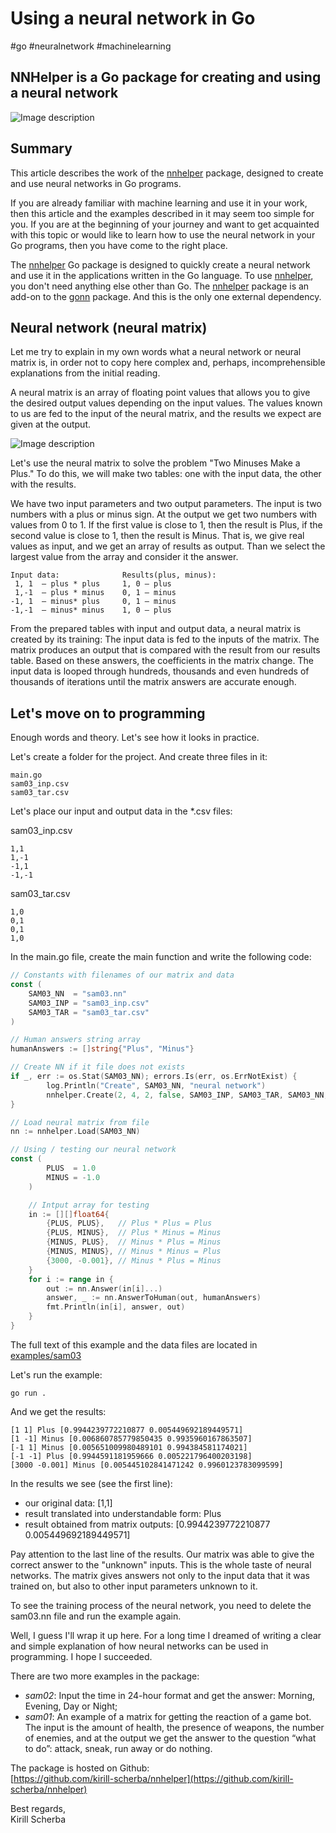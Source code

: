 # Using a neural network in Go

#go #neuralnetwork #machinelearning

## NNHelper is a Go package for creating and using a neural network

![Image description](https://dev-to-uploads.s3.amazonaws.com/uploads/articles/unv7ad995nng6wsgmv3l.png)

## Summary

This article describes the work of the [nnhelper](https://github.com/kirill-scherba/nnhelper) package, designed to create and use neural networks in Go programs.

If you are already familiar with machine learning and use it in your work, then this article and the examples described in it may seem too simple for you. If you are at the beginning of your journey and want to get acquainted with this topic or would like to learn how to use the neural network in your Go programs, then you have come to the right place.

The [nnhelper](https://github.com/kirill-scherba/nnhelper) Go package is designed to quickly create a neural network and use it in the applications written in the Go language. To use [nnhelper](https://github.com/kirill-scherba/nnhelper), you don't need anything else other than Go. The [nnhelper](https://github.com/kirill-scherba/nnhelper) package is an add-on to the [gonn](https://github.com/fxsjy/gonn) package. And this is the only one external dependency.

## Neural network (neural matrix)

Let me try to explain in my own words what a neural network or neural matrix is, in order not to copy here complex and, perhaps, incomprehensible explanations from the initial reading.

A neural matrix is an array of floating point values that allows you to give the desired output values depending on the input values. The values known to us are fed to the input of the neural matrix, and the results we expect are given at the output.

![Image description](https://dev-to-uploads.s3.amazonaws.com/uploads/articles/j6ngzyv1kzl4aorplm70.png)

Let's use the neural matrix to solve the problem "Two Minuses Make a Plus." To do this, we will make two tables: one with the input data, the other with the results.

We have two input parameters and two output parameters. The input is two numbers with a plus or minus sign. At the output we get two numbers with values from 0 to 1. If the first value is close to 1, then the result is Plus, if the second value is close to 1, then the result is Minus. That is, we give real values as input, and we get an array of results as output. Than we select the largest value from the array and consider it the answer.

```
Input data:              Results(plus, minus):
 1, 1  – plus * plus     1, 0 – plus
 1,-1  – plus * minus    0, 1 – minus
-1, 1  – minus* plus     0, 1 – minus
-1,-1  – minus* minus    1, 0 – plus
```

From the prepared tables with input and output data, a neural matrix is created by its training: The input data is fed to the inputs of the matrix. The matrix produces an output that is compared with the result from our results table. Based on these answers, the coefficients in the matrix change. The input data is looped through hundreds, thousands and even hundreds of thousands of iterations until the matrix answers are accurate enough.

## Let's move on to programming

Enough words and theory. Let's see how it looks in practice.

Let's create a folder for the project. And create three files in it:

```
main.go 
sam03_inp.csv 
sam03_tar.csv
```

Let's place our input and output data in the *.csv files:

sam03_inp.csv

```
1,1
1,-1
-1,1
-1,-1
```

sam03_tar.csv

```
1,0
0,1
0,1
1,0
```

In the main.go file, create the main function and write the following code:

```go
// Constants with filenames of our matrix and data
const (
    SAM03_NN  = "sam03.nn"
    SAM03_INP = "sam03_inp.csv"
    SAM03_TAR = "sam03_tar.csv"
)

// Human answers string array
humanAnswers := []string{"Plus", "Minus"}

// Create NN if it file does not exists
if _, err := os.Stat(SAM03_NN); errors.Is(err, os.ErrNotExist) {
        log.Println("Create", SAM03_NN, "neural network")
        nnhelper.Create(2, 4, 2, false, SAM03_INP, SAM03_TAR, SAM03_NN, true)
}

// Load neural matrix from file
nn := nnhelper.Load(SAM03_NN)

// Using / testing our neural network
const (
        PLUS  = 1.0
        MINUS = -1.0
    )

    // Intput array for testing
    in := [][]float64{
        {PLUS, PLUS},   // Plus * Plus = Plus
        {PLUS, MINUS},  // Plus * Minus = Minus
        {MINUS, PLUS},  // Minus * Plus = Minus
        {MINUS, MINUS}, // Minus * Minus = Plus
        {3000, -0.001}, // Minus * Plus = Minus
    }
    for i := range in {
        out := nn.Answer(in[i]...)
        answer, _ := nn.AnswerToHuman(out, humanAnswers)
        fmt.Println(in[i], answer, out)
    }
}
```

The full text of this example and the data files are located in [examples/sam03](https://github.com/kirill-scherba/nnhelper/blob/main/examples/sam03)

Let's run the example:

```
go run .
```

And we get the results:

```
[1 1] Plus [0.9944239772210877 0.005449692189449571]
[1 -1] Minus [0.006860785779850435 0.9935960167863507]
[-1 1] Minus [0.005651009980489101 0.994384581174021]
[-1 -1] Plus [0.9944591181959666 0.005221796400203198]
[3000 -0.001] Minus [0.005445102841471242 0.9960123783099599]
```

In the results we see (see the first line):

- our original data: [1,1]
- result translated into understandable form: Plus
- result obtained from matrix outputs: [0.9944239772210877 0.005449692189449571]

Pay attention to the last line of the results. Our matrix was able to give the correct answer to the "unknown" inputs. This is the whole taste of neural networks. The matrix gives answers not only to the input data that it was trained on, but also to other input parameters unknown to it.

To see the training process of the neural network, you need to delete the sam03.nn file and run the example again.

Well, I guess I'll wrap it up here. For a long time I dreamed of writing a clear and simple explanation of how neural networks can be used in programming. I hope I succeeded.

There are two more examples in the package:

- _sam02_: Input the time in 24-hour format and get the answer: Morning, Evening, Day or Night;
- _sam01_: An example of a matrix for getting the reaction of a game bot. The input is the amount of health, the presence of weapons, the number of enemies, and at the output we get the answer to the question “what to do”: attack, sneak, run away or do nothing.

The package is hosted on Github:  
[https://github.com/kirill-scherba/nnhelper](https://github.com/kirill-scherba/nnhelper)

Best regards,  
Kirill Scherba
